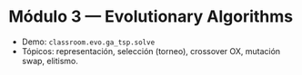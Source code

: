 # Módulo 3 — Evolutionary Algorithms

- Demo: `classroom.evo.ga_tsp.solve`
- Tópicos: representación, selección (torneo), crossover OX, mutación swap, elitismo.
